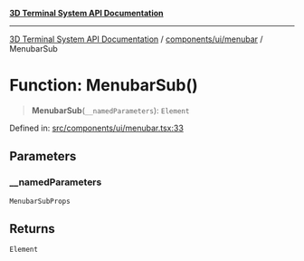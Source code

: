 [**3D Terminal System API Documentation**](../../../../README.md)

***

[3D Terminal System API Documentation](../../../../README.md) / [components/ui/menubar](../README.md) / MenubarSub

# Function: MenubarSub()

> **MenubarSub**(`__namedParameters`): `Element`

Defined in: [src/components/ui/menubar.tsx:33](https://github.com/Dicommunitas/ThreeJS_Terminal_3D/blob/7fd8b10cda6dfa2ead7725805530e34c65402bbf/src/components/ui/menubar.tsx#L33)

## Parameters

### \_\_namedParameters

`MenubarSubProps`

## Returns

`Element`
